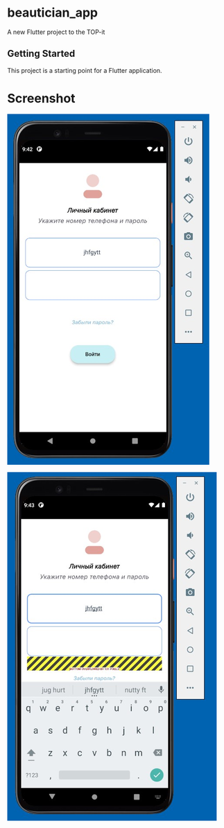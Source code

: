 # beautician_app

A new Flutter project to the TOP-it

## Getting Started

This project is a starting point for a Flutter application.

# Screenshot
<p>
    <a target="_blank" rel="noopener noreferrer" href="https://raw.githubusercontent.com/Fantom2018/Beauty_test_TOPit/second/images/Screenshot_11.jpg"><img 
src="https://raw.githubusercontent.com/Fantom2018/Beauty_test_TOPit/second/images/Screenshot_11.jpg" style="max-width:100%;"></a>
</p>
<p>
    <a target="_blank" rel="noopener noreferrer" href="https://raw.githubusercontent.com/Fantom2018/Beauty_test_TOPit/second/images/Screenshot_22.jpg"><img 
src="https://raw.githubusercontent.com/Fantom2018/Beauty_test_TOPit/second/images/Screenshot_22.jpg" style="max-width:100%;"></a>
</p>
